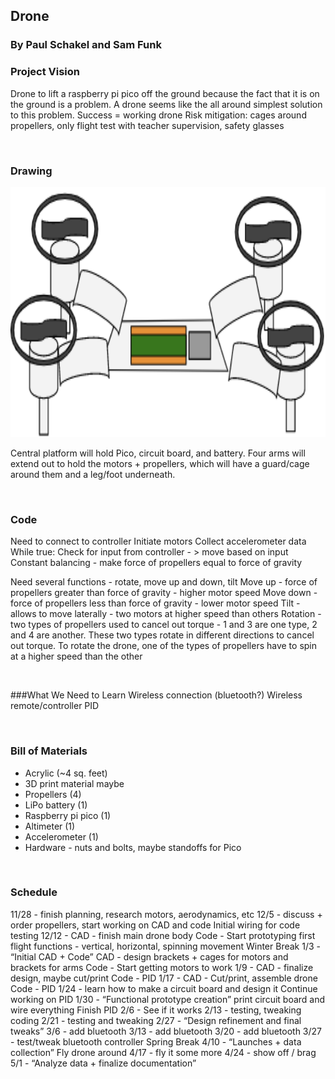 ## Drone
### By Paul Schakel and Sam Funk

### Project Vision
Drone to lift a raspberry pi pico off the ground because the fact that it is on the ground is a problem. A drone seems like the all around simplest solution to this problem.
Success = working drone
Risk mitigation: cages around propellers, only flight test with teacher supervision, safety glasses

&nbsp;

### Drawing
<img src="images/design_drawing.png" alt="images/design_drawing.png" width="600" height="400">

Central platform will hold Pico, circuit board, and battery. Four arms will extend out to hold the motors + propellers, which will have a guard/cage around them and a leg/foot underneath. 

&nbsp;

### Code 
Need to connect to controller
Initiate motors
Collect accelerometer data
While true:
Check for input from controller - > move based on input
Constant balancing - make force of propellers equal to force of gravity

Need several functions - rotate, move up and down, tilt
Move up - force of propellers greater than force of gravity - higher motor speed
Move down - force of propellers less than force of gravity - lower motor speed
Tilt - allows to move laterally - two motors at higher speed than others
Rotation - two types of propellers used to cancel out torque - 1 and 3 are one type, 2 and 4 are another. These two types rotate in different directions to cancel out torque. To rotate the drone, one of the types of propellers have to spin at a higher speed than the other

&nbsp;

###What We Need to Learn
Wireless connection (bluetooth?)
Wireless remote/controller
PID

&nbsp;

### Bill of Materials
* Acrylic (~4 sq. feet)
* 3D print material maybe
* Propellers (4)
* LiPo battery (1)
* Raspberry pi pico (1)
* Altimeter (1)
* Accelerometer (1)
* Hardware - nuts and bolts, maybe standoffs for Pico

&nbsp;

### Schedule
11/28 - finish planning, research motors, aerodynamics, etc
12/5 - discuss + order propellers, start working on CAD and code
	Initial wiring for code testing
12/12 - CAD - finish main drone body
Code - Start prototyping first flight functions - vertical, horizontal, spinning movement
Winter Break
1/3 - “Initial CAD + Code” 
CAD - design brackets + cages for motors and brackets for arms
Code - Start getting motors to work
1/9 - CAD - finalize design, maybe cut/print
	Code - PID
1/17 - CAD - Cut/print, assemble drone
	Code - PID
1/24 - learn how to make a circuit board and design it
	Continue working on PID
1/30 - “Functional prototype creation”
print circuit board and wire everything
Finish PID
2/6 - See if it works
2/13 - testing, tweaking coding
2/21 - testing and tweaking
2/27 - “Design refinement and final tweaks”
3/6 - add bluetooth
3/13 - add bluetooth
3/20 - add bluetooth
3/27 - test/tweak bluetooth controller
Spring Break
4/10 - “Launches + data collection”
	Fly drone around
4/17 - fly it some more
4/24 - show off / brag
5/1 - “Analyze data + finalize documentation”

